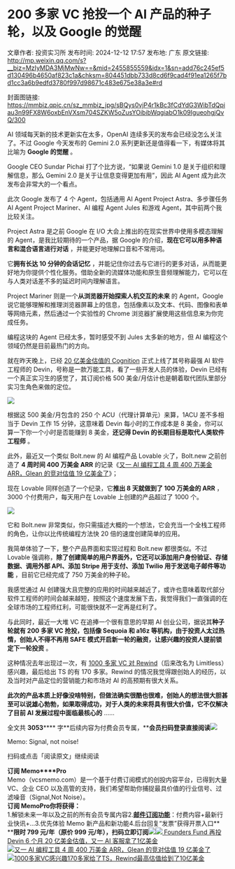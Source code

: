 # 200 多家 VC 抢投一个 AI 产品的种子轮，以及 Google 的觉醒

文章作者: 投资实习所
发布时间: 2024-12-12 17:57
发布地: 广东
原文链接: http://mp.weixin.qq.com/s?__biz=MzIyMDA3MjMwNw==&mid=2455855559&idx=1&sn=add76c245ef5d130496b4650af823c1a&chksm=804451dbb733d8cd6f9cad4f91ea1265f7bd1cc3a6b9edfd3780f997d98671c483e675e38a3e#rd

封面图链接: https://mmbiz.qpic.cn/sz_mmbiz_jpg/sBQys0vjP4r1kBc3fCdYdG3WibTdQpiau3n99FX8W6oxbEnVXsm704SZKW5oZusYOibibWqgiabO1k09IgueohgjQvQ/300

AI 领域每天新的技术更新实在太多，OpenAI 连续多天的发布会已经没怎么关注了。不过 Google 今天发布的 Gemini 2.0
系列更新还是值得看一下，有媒体将其比喻为 **Google 的觉醒** 。

Google CEO Sundar Pichai 打了个比方说，“如果说 Gemini 1.0 是关于组织和理解信息，那么 Gemini 2.0
是关于让信息变得更加有用”，因此 AI Agent 成为此次发布会非常大的一个看点。

此次 Google 发布了 4 个 Agent，包括通用 AI Agent Project Astra、多步骤任务 AI Agent Project
Mariner、AI 编程 Agent Jules 和游戏 Agent，其中前两个我比较关注。

Project Astra 是之前 Google 在 I/O 大会上推出的在现实世界中使用多模态理解的 Agent，是我比较期待的一个产品，据 Google
的介绍，**现在它可以用多种语言和混合语言进行对话** ，并能更好地理解口音和不常用词。

它**拥有长达 10 分钟的会话记忆**
，并能记住你过去与它进行的更多对话，从而能更好地为你提供个性化服务。借助全新的流媒体功能和原生音频理解能力，它可以在与人类对话差不多的延迟时间内理解语言。

Project Mariner 则是一个**从浏览器开始探索人机交互的未来** 的 Agent，Google
说它能够理解和推理浏览器屏幕上的信息，包括像素以及文本、代码、图像和表单等网络元素，然后通过一个实验性的 Chrome
浏览器扩展使用这些信息来为你完成任务。

编程这块的 Agent 已经太多，暂时感受不到 Jules 太多新的地方，但 AI 编程这个领域仍然是目前最热门的方向。

就在昨天晚上，已经 [20 亿美金估值的
Cognition](https://mp.weixin.qq.com/s?__biz=MzIyMDA3MjMwNw==&mid=2455853584&idx=1&sn=cc4103cae80aa83b40ef306569948dfa&scene=21#wechat_redirect)
正式上线了其号称最强 AI 软件工程师的 Devin，号称是一款万能工具，看了一些开发人员的体验，Devin 已经有一个真正实习生的感觉了，其订阅价格
500 美金/月估计也是朝着取代团队里部分实习生角色来做的定位。

![](https://mmbiz.qpic.cn/sz_mmbiz_jpg/sBQys0vjP4r1kBc3fCdYdG3WibTdQpiau3tbQMmRurolic9ZroSxUsZqqic3j1Vfq5Ux9ibica7tWRgKlheTVz7P7neA/640?wx_fmt=jpeg&from=appmsg)

根据这 500 美金/月包含的 250 个 ACU（代理计算单元）来算，1ACU 差不多相当于 Devin 工作 15 分钟，这意味着 Devin
每小时的工作成本是 8 美金，你可以算一下你一个小时是否能赚到 8 美金，**还记得 Devin 的长期目标是取代人类软件工程师** 。

此外，最近又一个类似 Bolt.new 的 AI 编程产品 Lovable 火了，Bolt.new 之前创造了 **4 周时间 400 万美金 ARR**
的记录《[又一 AI 编程工具 4 周 400 万美金 ARR，Glean 的竞对估值 19
亿美金了](https://mp.weixin.qq.com/s?__biz=MzIyMDA3MjMwNw==&mid=2455855368&idx=1&sn=271bd9bebbb46c837c2d7d72adff13e1&scene=21#wechat_redirect)》；

现在 Lovable 同样创造了一个纪录，它**推出 8 天就做到了 100 万美金的 ARR** ，3000 个付费用户，每天用户在 Lovable
上创建的产品超过了 1000 个。

![](https://mmbiz.qpic.cn/sz_mmbiz_png/sBQys0vjP4r1kBc3fCdYdG3WibTdQpiau393F14nANfzg90dpRjG4iayGRM1y1cXBicWVl0LkMDgFfZ6tcpFPd0ibFA/640?wx_fmt=png&from=appmsg)

它和 Bolt.new 非常类似，你只需描述大概的一个想法，它会充当一个全栈工程师的角色，让你以比传统编程方法快 20 倍的速度创建简单的应用。

我简单体验了一下，整个产品界面和实现过程和 Bolt.new 都很类似。不过 Lovable
强调称，**除了创建简单的用户界面外，它还可以添加用户身份验证、存储数据、调用外部 API、添加 Stripe 用于支付、添加 Twilio
用于发送电子邮件等功能** ，目前它已经完成了 750 万美金的种子轮。

我感觉通过 AI
创建强大且完整的应用的时间越来越近了，或许也意味着取代部分软件工程师的时间会越来越短，按照这个速度发展下去，我觉得我们一直强调的在全球市场的工程师红利，可能很快就不一定再是红利了。

与此同时，最近一大堆 VC 在追捧一个很有意思的早期 AI 创业公司，据说其**种子轮就有 200 多家 VC 抢投，包括像 Sequoia 和 a16z
等机构，由于投资人太过热情，创始人不得不再用 SAFE 模式开启新一轮的融资，让感兴趣的投资人提前锁定下一轮投资** 。

这种情况去年出现过一次，有 [1000 多家 VC 对
Rewind](https://mp.weixin.qq.com/s?__biz=MzIyMDA3MjMwNw==&mid=2455850720&idx=1&sn=c61c0c298e56a888c4265f58fd2215d1&scene=21#wechat_redirect)（后来改名为
Limitless） 感兴趣，最后给出 TS 的有 170 多家。Rewind 的情况我觉得跟创始人的经历，以及当时对产品定位的营销能力和市场对 AI
的高预期有很大关系。

**此次的产品本质上好像没啥特别，但做法确实很酷也很难，创始人的想法很大胆甚至可以说雄心勃勃，如果取得成功，对于人类的未来将具有很大价值，它不仅解决了目前
AI 发展过程中面临最核心的** ……

全文共 **3053******
字**后续内容为付费会员专属，****会员扫码登录直接阅读**![](https://mmbiz.qpic.cn/sz_mmbiz_png/sBQys0vjP4r1kBc3fCdYdG3WibTdQpiau3iaZuOKkwwuaaNiarHt0hMxftdNb9o8sUBejbcuHkOJcmKAhzlzTb2ibbA/640?wx_fmt=png&from=appmsg)  

Memo: Signal, not noise!

扫码或点击「阅读原文」继续阅读

**订阅 Memo****Pro**  
Memo（vcsmemo.com）是一个基于付费订阅模式的创投内容平台，已得到大量 VC、企业 CEO
以及高管的支持，我们希望帮助你捕捉最具价值的行业信号、过滤噪音（Signal,Not Noise）。  
**订阅 Memo****Pro****你将获得：**  
1.解锁未来一年以及之前的所有会员专属内容2.[**邮件订阅功能**](https://mp.weixin.qq.com/s?__biz=MzIyMDA3MjMwNw==&mid=2455853781&idx=1&sn=b6f8e3ddc87e9531f3f8c3e9cd98bd9f&scene=21#wechat_redirect)：付费内容+最新行业快讯+...3.优先体验
Memo 新产品和新功能4.后台回复“发票”获得开票入口**  
****限时 799 元/年（原价 999
元/年），扫码立即订阅**![](https://mmbiz.qpic.cn/mmbiz_png/mrJibAziaMQhQGoNHniac6wGOyRe172dlS0HCYicyjiaCTtly2pULIz6YPNsXeRjoQFSuDYezsia4ibhbAc1X3GKtVRyw/640?wx_fmt=png&wxfrom=5&wx_lazy=1&wx_co=1)[![](https://mmbiz.qpic.cn/sz_mmbiz_jpg/sBQys0vjP4oQD9bbPcK6d6Uf5o5CH63wuNfZ2V5E6FkibTV1LJ83V00cg2q5WBqG3GOn2asH3Cp251pLq908HhA/640?wx_fmt=jpeg)
Founders Fund 再投 Devin 6 个月 20 亿美金估值，又一 AI
客服拿了1亿美金](https://mp.weixin.qq.com/s?__biz=MzIyMDA3MjMwNw==&mid=2455853584&idx=1&sn=cc4103cae80aa83b40ef306569948dfa&scene=21#wechat_redirect)  
[![](https://mmbiz.qpic.cn/sz_mmbiz_jpg/sBQys0vjP4qMUDfgyiaRenMtruLmlmBQumRkL9723eFTMUF78IsQRCxWAYbJ9azQgaqI0xajtpjkw0CGEpDoOOg/640?wx_fmt=jpeg)又一
AI 编程工具 4 周 400 万美金 ARR，Glean 的竞对估值 19
亿美金了](https://mp.weixin.qq.com/s?__biz=MzIyMDA3MjMwNw==&mid=2455855368&idx=1&sn=271bd9bebbb46c837c2d7d72adff13e1&scene=21#wechat_redirect)  
[![](https://mmbiz.qpic.cn/mmbiz_jpg/sBQys0vjP4qTryjiaOU7UzMPtDf8NveWsWwnGEgsKTicvic0YbAJdR3C25dLRPmXFEBfzXRdnSNyHvxicMEOTNbeUw/640?wx_fmt=jpeg)1000多家VC感兴趣170多家给了TS，Rewind最高估值给到了10亿美金](https://mp.weixin.qq.com/s?__biz=MzIyMDA3MjMwNw==&mid=2455850720&idx=1&sn=c61c0c298e56a888c4265f58fd2215d1&scene=21#wechat_redirect)

  

